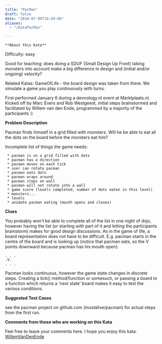 ```yaml
---
title: "PacMan"
draft: false
date: "2010-07-09T16:49:00"
aliases:
  - "/KataPacMan"

---
```

    **About this Kata**

Difficulty: easy

Good for teaching: does doing a SDUF (Small Design Up Front) taking
monsters into account make a big difference in design and (initial
and/or ongoing) velocity?

Related Katas: GameOfLife - the board design was taken from there. We
simulate a game you play continuously with turns.

First performed January 6 during a devnology.nl event at Marktplaats.nl.
Kicked off by Marc Evers and Rob Westgeest, initial steps brainstormed
and facilitated by Willem van den Ende, programmed by a majority of the
participants :)

**Problem Description**

Pacman finds himself in a grid filled with monsters. Will he be able to
eat all the dots on the board before the monsters eat him?

Incomplete list of things the game needs:

     * pacman is on a grid filled with dots
     * pacman has a direction
     * pacman moves on each tick
     * user can rotate pacman
     * pacman eats dots
     * pacman wraps around 
     * pacman stops on wall
     * pacman will not rotate into a wall
     * game score (levels completed, number of dots eaten in this level)
     * monsters...
     * levels
     * animate pacman eating (mouth opens and closes)

**Clues**

You probably won't be able to complete all of the list in one night of
dojo, however having the list (or starting with part of it and letting
the participants brainstorm) makes for good design discussions. As in
the game of life, a board representation does not have to be difficult.
E.g. pacman starts in the centre of the board and is looking up (notice
that pacman eats, so the V points downward because pacman has his mouth
open):

    . . .
    .V.
    . . .

Pacman looks continuous, however the game state changes in discrete
steps. Creating a tick() method/function or somesuch, or passing a board
to a function which returns a 'next state' board makes it easy to test
the various conditions.

**Suggested Test Cases**

see the pacman project on github.com (mostalive/pacman) for actual steps
from the first run.

**Comments from those who are working on this Kata**

Feel free to leave your comments here. I hope you enjoy this kata.
[WillemVanDenEnde](/people/WillemVanDenEnde)


